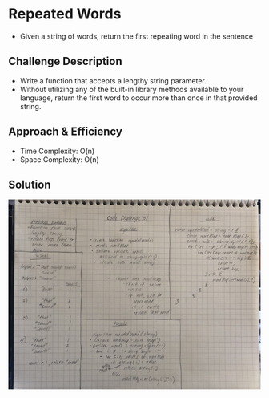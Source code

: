 # Repeated Words
* Given a string of words, return the first repeating word in the sentence

## Challenge Description
* Write a function that accepts a lengthy string parameter.
* Without utilizing any of the built-in library methods available to your language, return the first word to occur more than once in that provided string.

## Approach & Efficiency
* Time Complexity: O(n)
* Space Complexity: O(n)

## Solution
![Whiteboard](../../assets/repeated-word.jpg)